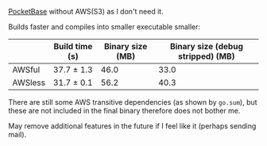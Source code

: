 [PocketBase](https://github.com/pocketbase/pocketbase) without AWS(S3) as I don't need it.

Builds faster and compiles into smaller executable smaller:

|         | Build time (s) | Binary size (MB) | Binary size (debug stripped) (MB)|
| ------- | -------------- | ---------------- | -------------------------------- |
| AWSful  | 37.7 ± 1.3     | 46.0             | 33.0                             |
| AWSless | 31.7 ± 0.1     | 56.2             | 40.3                             |

There are still some AWS transitive dependencies (as shown by `go.sum`), but these are not included in the final binary therefore does not bother me.

May remove additional features in the future if I feel like it (perhaps sending mail).
